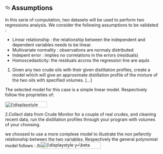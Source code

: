 
<h2><svg class="octicon octicon-link" viewBox="0 0 16 16" version="1.1" width="16" height="16" aria-hidden="true"><path fill-rule="evenodd" d="M4 9h1v1H4c-1.5 0-3-1.69-3-3.5S2.55 3 4 3h4c1.45 0 3 1.69 3 3.5 0 1.41-.91 2.72-2 3.25V8.59c.58-.45 1-1.27 1-2.09C10 5.22 8.98 4 8 4H4c-.98 0-2 1.22-2 2.5S3 9 4 9zm9-3h-1v1h1c1 0 2 1.22 2 2.5S13.98 12 13 12H9c-.98 0-2-1.22-2-2.5 0-.83.42-1.64 1-2.09V6.25c-1.09.53-2 1.84-2 3.25C6 11.31 7.55 13 9 13h4c1.45 0 3-1.69 3-3.5S14.5 6 13 6z"></path></svg></a> Assumptions
</h2>

In this serie of computation, two datasets will be used to perform two regressions analysis. 
We consider the following assumptions to be validated :
- Linear relationship : the relationship between the independent and dependent variables needs to be linear.
- Multivariate normality : observations are normaly distributed 
- Indepent error : implies no correlations in the errors (residuals)
- Homoscedasticity: the residuals accros the regression line are aquls


1. Given any two crude oils with their given distillation profiles, create a model which will give an approximate distillation
profile of the mixture of the two oils with specified volumes. [...]

The selected model for this case is a simple linear model. Respectively follow the proprieties of:

<img src="https://wikimedia.org/api/rest_v1/media/math/render/svg/441d157d1b9e322b3cf27b721a370be6844d30c8" class="mwe-math-fallback-image-inline" aria-hidden="true" style="vertical-align: -0.671ex; width:18.122ex; height:2.509ex;" alt="{\displaystyle y=\beta _{0}+\beta _{1}x+\varepsilon ,\,}">


2.Collect data from Crude Monitor for a couple of real crudes, and cleaning recent data, run the distillation
profiles through your program with volumes of your choosing.

we choosed to use a more complexe model to illustrate the non peferctly relationship between the two variables.
Respectively the general polynomial model follows :
   /b<img src="https://wikimedia.org/api/rest_v1/media/math/render/svg/ba2b6f48bb60ea6fe6865a81956146142fdac62a" class="mwe-math-fallback-image-inline" aria-hidden="true" style="vertical-align: -0.671ex; width:25.716ex; height:3.009ex;" alt="{\displaystyle y=\beta _{0}+\beta _{1}x+\beta _{2}x^{2}+\varepsilon .\,}">
